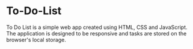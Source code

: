 # To-Do-List
To Do List is a simple web app created using HTML, CSS and JavaScript. The application is designed to be responsive and tasks are stored on the browser's local storage.
